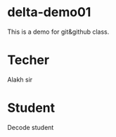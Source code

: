 # delta-demo01
This is a demo for git&amp;github class.  

# Techer
 Alakh sir 

 # Student
 
Decode student